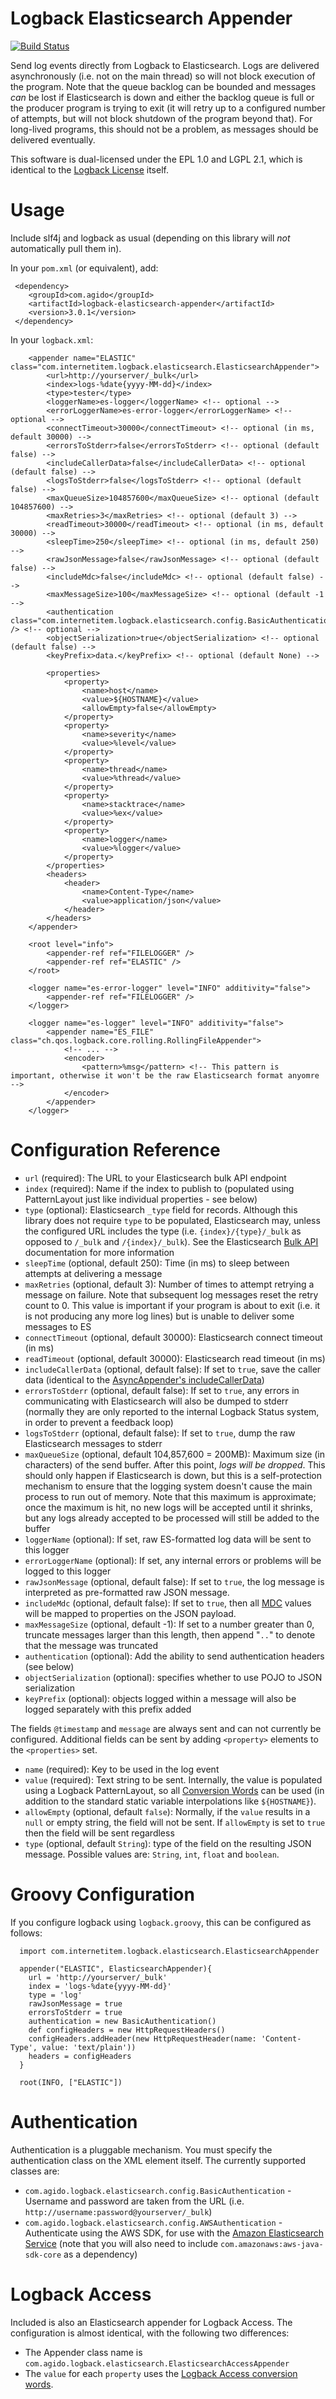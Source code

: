 Logback Elasticsearch Appender
===============================

[![Build Status](https://travis-ci.org/internetitem/logback-elasticsearch-appender.svg?branch=master)](https://travis-ci.org/internetitem/logback-elasticsearch-appender)

Send log events directly from Logback to Elasticsearch. Logs are delivered asynchronously (i.e. not on the main thread) so will not block execution of the program. Note that the queue backlog can be bounded and messages *can* be lost if Elasticsearch is down and either the backlog queue is full or the producer program is trying to exit (it will retry up to a configured number of attempts, but will not block shutdown of the program beyond that). For long-lived programs, this should not be a problem, as messages should be delivered eventually.

This software is dual-licensed under the EPL 1.0 and LGPL 2.1, which is identical to the [Logback License](http://logback.qos.ch/license.html) itself.

Usage
=====
Include slf4j and logback as usual (depending on this library will *not* automatically pull them in).

In your `pom.xml` (or equivalent), add:

     <dependency>
        <groupId>com.agido</groupId>
        <artifactId>logback-elasticsearch-appender</artifactId>
        <version>3.0.1</version>
     </dependency>

In your `logback.xml`:

        <appender name="ELASTIC" class="com.internetitem.logback.elasticsearch.ElasticsearchAppender">
            <url>http://yourserver/_bulk</url>
            <index>logs-%date{yyyy-MM-dd}</index>
            <type>tester</type>
            <loggerName>es-logger</loggerName> <!-- optional -->
            <errorLoggerName>es-error-logger</errorLoggerName> <!-- optional -->
            <connectTimeout>30000</connectTimeout> <!-- optional (in ms, default 30000) -->
            <errorsToStderr>false</errorsToStderr> <!-- optional (default false) -->
            <includeCallerData>false</includeCallerData> <!-- optional (default false) -->
            <logsToStderr>false</logsToStderr> <!-- optional (default false) -->
            <maxQueueSize>104857600</maxQueueSize> <!-- optional (default 104857600) -->
            <maxRetries>3</maxRetries> <!-- optional (default 3) -->
            <readTimeout>30000</readTimeout> <!-- optional (in ms, default 30000) -->
            <sleepTime>250</sleepTime> <!-- optional (in ms, default 250) -->
            <rawJsonMessage>false</rawJsonMessage> <!-- optional (default false) -->
            <includeMdc>false</includeMdc> <!-- optional (default false) -->
            <maxMessageSize>100</maxMessageSize> <!-- optional (default -1 -->
            <authentication class="com.internetitem.logback.elasticsearch.config.BasicAuthentication" /> <!-- optional -->
            <objectSerialization>true</objectSerialization> <!-- optional (default false) -->
            <keyPrefix>data.</keyPrefix> <!-- optional (default None) -->
            
            <properties>
                <property>
                    <name>host</name>
                    <value>${HOSTNAME}</value>
                    <allowEmpty>false</allowEmpty>
                </property>
                <property>
                    <name>severity</name>
                    <value>%level</value>
                </property>
                <property>
                    <name>thread</name>
                    <value>%thread</value>
                </property>
                <property>
                    <name>stacktrace</name>
                    <value>%ex</value>
                </property>
                <property>
                    <name>logger</name>
                    <value>%logger</value>
                </property>
            </properties>
            <headers>
                <header>
                    <name>Content-Type</name>
                    <value>application/json</value>
                </header>
            </headers>
        </appender>

        <root level="info">
            <appender-ref ref="FILELOGGER" />
            <appender-ref ref="ELASTIC" />
        </root>

        <logger name="es-error-logger" level="INFO" additivity="false">
            <appender-ref ref="FILELOGGER" />
        </logger>

        <logger name="es-logger" level="INFO" additivity="false">
            <appender name="ES_FILE" class="ch.qos.logback.core.rolling.RollingFileAppender">
                <!-- ... -->
                <encoder>
                    <pattern>%msg</pattern> <!-- This pattern is important, otherwise it won't be the raw Elasticsearch format anyomre -->
                </encoder>
            </appender>
        </logger>



Configuration Reference
=======================

 * `url` (required): The URL to your Elasticsearch bulk API endpoint
 * `index` (required): Name if the index to publish to (populated using PatternLayout just like individual properties - see below)
 * `type` (optional): Elasticsearch `_type` field for records. Although this library does not require `type` to be populated, Elasticsearch may, unless the configured URL includes the type (i.e. `{index}/{type}/_bulk` as opposed to `/_bulk` and `/{index}/_bulk`). See the Elasticsearch [Bulk API](https://www.elastic.co/guide/en/elasticsearch/reference/current/docs-bulk.html) documentation for more information
 * `sleepTime` (optional, default 250): Time (in ms) to sleep between attempts at delivering a message
 * `maxRetries` (optional, default 3): Number of times to attempt retrying a message on failure. Note that subsequent log messages reset the retry count to 0. This value is important if your program is about to exit (i.e. it is not producing any more log lines) but is unable to deliver some messages to ES
 * `connectTimeout` (optional, default 30000): Elasticsearch connect timeout (in ms)
 * `readTimeout` (optional, default 30000): Elasticsearch read timeout (in ms)
 * `includeCallerData` (optional, default false): If set to `true`, save the caller data (identical to the [AsyncAppender's includeCallerData](http://logback.qos.ch/manual/appenders.html#asyncIncludeCallerData))
 * `errorsToStderr` (optional, default false): If set to `true`, any errors in communicating with Elasticsearch will also be dumped to stderr (normally they are only reported to the internal Logback Status system, in order to prevent a feedback loop)
 * `logsToStderr` (optional, default false): If set to `true`, dump the raw Elasticsearch messages to stderr
 * `maxQueueSize` (optional, default 104,857,600 = 200MB): Maximum size (in characters) of the send buffer. After this point, *logs will be dropped*. This should only happen if Elasticsearch is down, but this is a self-protection mechanism to ensure that the logging system doesn't cause the main process to run out of memory. Note that this maximum is approximate; once the maximum is hit, no new logs will be accepted until it shrinks, but any logs already accepted to be processed will still be added to the buffer
 * `loggerName` (optional): If set, raw ES-formatted log data will be sent to this logger
 * `errorLoggerName` (optional): If set, any internal errors or problems will be logged to this logger
 * `rawJsonMessage` (optional, default false): If set to `true`, the log message is interpreted as pre-formatted raw JSON message.
 * `includeMdc` (optional, default false): If set to `true`, then all [MDC](http://www.slf4j.org/api/org/slf4j/MDC.html) values will be mapped to properties on the JSON payload.
 * `maxMessageSize` (optional, default -1): If set to a number greater than 0, truncate messages larger than this length, then append "`..`" to denote that the message was truncated
 * `authentication` (optional): Add the ability to send authentication headers (see below)
 * `objectSerialization` (optional): specifies whether to use POJO to JSON serialization 
 * `keyPrefix` (optional): objects logged within a message will also be logged separately with this prefix added  

The fields `@timestamp` and `message` are always sent and can not currently be configured. Additional fields can be sent by adding `<property>` elements to the `<properties>` set.

 * `name` (required): Key to be used in the log event
 * `value` (required): Text string to be sent. Internally, the value is populated using a Logback PatternLayout, so all [Conversion Words](http://logback.qos.ch/manual/layouts.html#conversionWord) can be used (in addition to the standard static variable interpolations like `${HOSTNAME}`).
 * `allowEmpty` (optional, default `false`): Normally, if the `value` results in a `null` or empty string, the field will not be sent. If `allowEmpty` is set to `true` then the field will be sent regardless
 * `type` (optional, default `String`): type of the field on the resulting JSON message. Possible values are: `String`, `int`, `float` and `boolean`.

Groovy Configuration
====================

If you configure logback using `logback.groovy`, this can be configured as follows:

      import com.internetitem.logback.elasticsearch.ElasticsearchAppender

      appender("ELASTIC", ElasticsearchAppender){
      	url = 'http://yourserver/_bulk'
      	index = 'logs-%date{yyyy-MM-dd}'
      	type = 'log'
      	rawJsonMessage = true
      	errorsToStderr = true
      	authentication = new BasicAuthentication()
      	def configHeaders = new HttpRequestHeaders()
      	configHeaders.addHeader(new HttpRequestHeader(name: 'Content-Type', value: 'text/plain'))
      	headers = configHeaders
      }

      root(INFO, ["ELASTIC"])

Authentication
==============

Authentication is a pluggable mechanism. You must specify the authentication class on the XML element itself. The currently supported classes are:

* `com.agido.logback.elasticsearch.config.BasicAuthentication` - Username and password are taken from the URL (i.e. `http://username:password@yourserver/_bulk`)
* `com.agido.logback.elasticsearch.config.AWSAuthentication` - Authenticate using the AWS SDK, for use with the [Amazon Elasticsearch Service](https://aws.amazon.com/elasticsearch-service/) (note that you will also need to include `com.amazonaws:aws-java-sdk-core` as a dependency)

Logback Access
==============

Included is also an Elasticsearch appender for Logback Access. The configuration is almost identical, with the following two differences:

 * The Appender class name is `com.agido.logback.elasticsearch.ElasticsearchAccessAppender`
 * The `value` for each `property` uses the [Logback Access conversion words](http://logback.qos.ch/manual/layouts.html#logback-access).
